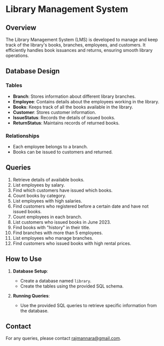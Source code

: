 # Library Management System

## Overview
The Library Management System (LMS) is developed to manage and keep track of the library's books, branches, employees, and customers. It efficiently handles book issuances and returns, ensuring smooth library operations.

## Database Design

### Tables

- **Branch**: Stores information about different library branches.
- **Employee**: Contains details about the employees working in the library.
- **Books**: Keeps track of all the books available in the library.
- **Customer**: Stores customer information.
- **IssueStatus**: Records the details of issued books.
- **ReturnStatus**: Maintains records of returned books.

### Relationships

- Each employee belongs to a branch.
- Books can be issued to customers and returned.

## Queries

1. Retrieve details of available books.
2. List employees by salary.
3. Find which customers have issued which books.
4. Count books by category.
5. List employees with high salaries.
6. Find customers who registered before a certain date and have not issued books.
7. Count employees in each branch.
8. List customers who issued books in June 2023.
9. Find books with "history" in their title.
10. Find branches with more than 5 employees.
11. List employees who manage branches.
12. Find customers who issued books with high rental prices.

## How to Use

1. **Database Setup**:
   - Create a database named `library`.
   - Create the tables using the provided SQL schema.

2. **Running Queries**:
   - Use the provided SQL queries to retrieve specific information from the database.

## Contact
For any queries, please contact rajmannara@gmail.com.


